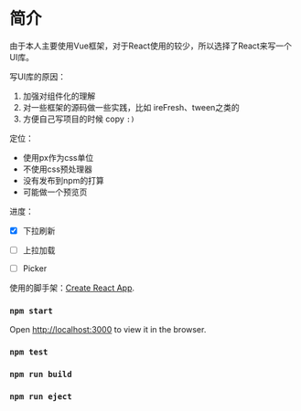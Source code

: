 # 简介

由于本人主要使用Vue框架，对于React使用的较少，所以选择了React来写一个UI库。

写UI库的原因：
1. 加强对组件化的理解
2. 对一些框架的源码做一些实践，比如 ireFresh、tween之类的
3. 方便自己写项目的时候 copy `:)`

定位：
* 使用px作为css单位
* 不使用css预处理器
* 没有发布到npm的打算
* 可能做一个预览页

进度：
* [x] 下拉刷新
* [ ] 上拉加载
* [ ] Picker


使用的脚手架：[Create React App](https://github.com/facebook/create-react-app).

### `npm start`

Open [http://localhost:3000](http://localhost:3000) to view it in the browser.

### `npm test`

### `npm run build`

### `npm run eject`
